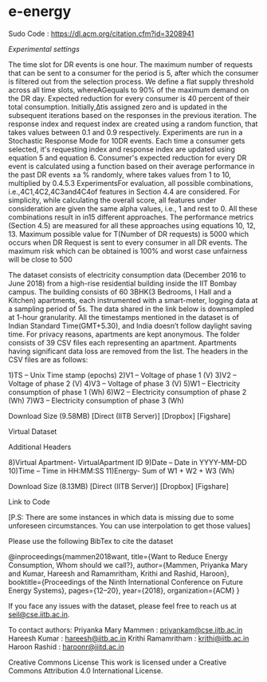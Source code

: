 # e-energy
Sudo Code : 
https://dl.acm.org/citation.cfm?id=3208941

*Experimental settings*

The time slot for DR events is one hour. The maximum number of requests that can be sent to a consumer for the period is 5, after which the consumer is filtered out from the selection process. We define a flat supply threshold across all time slots, whereAGequals to 90% of the maximum demand on the DR day. Expected reduction for every consumer is 40 percent of their total consumption. Initially,∆tis assigned zero and is updated in the subsequent iterations based on the responses in the previous iteration. The response index and request index are created using a random function, that takes values between 0.1 and 0.9 respectively. Experiments are run in a Stochastic Response Mode for 10DR events. Each time a consumer gets selected, it's requesting index and response index are updated using equation 5 and equation 6. Consumer's expected reduction for every DR event is calculated using a function based on their average performance in the past DR events ±a % randomly, where takes values from 1 to 10, multiplied by 0.4.5.3  ExperimentsFor evaluation, all possible combinations, i.e.,4C1,4C2,4C3and4C4of features in Section 4.4 are considered. For simplicity, while calculating the overall score, all features under consideration are given the same alpha values, i.e., 1 and rest to 0. All these combinations result in in15 different approaches. The performance metrics (Section 4.5) are measured for all these approaches using equations 10, 12, 13. Maximum possible value for T(Number of DR requests) is 5000 which occurs when DR Request is sent to every consumer in all DR events. The maximum risk which can be obtained is 100% and worst case unfairness will be close to 500




The dataset consists of electricity consumption data (December 2016 to June 2018) from a high-rise residential building inside the IIT Bombay campus. The building consists of 60 3BHK(3 Bedrooms, I Hall and a Kitchen) apartments, each instrumented with a smart-meter, logging data at a sampling period of 5s. The data shared in the link below is downsampled at 1-hour granularity. All the timestamps mentioned in the dataset is of Indian Standard Time(GMT+5.30), and India doesn’t follow daylight saving time. For privacy reasons, apartments are kept anonymous. The folder consists of 39 CSV files each representing an apartment. Apartments having significant data loss are removed from the list. The headers in the CSV files are as follows:

1)TS – Unix Time stamp (epochs)
2)V1 – Voltage of phase 1 (V)
3)V2 – Voltage of phase 2  (V)
4)V3 – Voltage of phase 3  (V)
5)W1 – Electricity consumption of phase 1 (Wh)
6)W2 – Electricity consumption of phase 2 (Wh)
7)W3 – Electricity consumption of phase 3 (Wh)

Download Size (9.58MB) [Direct (IITB Server)]  [Dropbox]   [Figshare]

 

Virtual Dataset

Additional Headers

8)Virtual Apartment- VirtualApartment ID
9)Date – Date in YYYY-MM-DD
10)Time – Time in HH:MM:SS
11)Energy- Sum of W1 + W2 + W3 (Wh)

Download Size (8.13MB)  [Direct (IITB Server)]  [Dropbox]   [Figshare]

Link to Code

[P.S: There are some instances in which data is missing due to some unforeseen circumstances. You can use interpolation to get those values]

 

Please use the following BibTex to cite the dataset

@inproceedings{mammen2018want,
title={Want to Reduce Energy Consumption, Whom should we call?},
author={Mammen, Priyanka Mary and Kumar, Hareesh and Ramamritham, Krithi and Rashid, Haroon},
booktitle={Proceedings of the Ninth International Conference on Future Energy Systems},
pages={12–20},
year={2018},
organization={ACM}
}

 

If you face any issues with the dataset, please feel free to reach us at seil@cse.iitb.ac.in.

To contact authors:
Priyanka Mary Mammen : priyankam@cse.iitb.ac.in
Hareesh Kumar : hareesh@iitb.ac.in
Krithi Ramamritham : krithi@iitb.ac.in
Haroon Rashid : haroonr@iiitd.ac.in

Creative Commons License
This work is licensed under a Creative Commons Attribution 4.0 International License.
